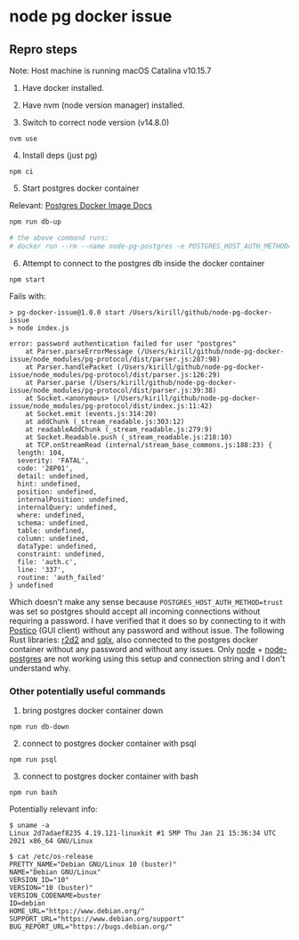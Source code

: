 # node pg docker issue

## Repro steps

Note: Host machine is running macOS Catalina v10.15.7

1) Have docker installed.
2) Have nvm (node version manager) installed.

3) Switch to correct node version (v14.8.0)

```
nvm use
```

4) Install deps (just pg)

```
npm ci
```

5) Start postgres docker container

Relevant: [Postgres Docker Image Docs](https://hub.docker.com/_/postgres)

```bash
npm run db-up

# the above command runs:
# docker run --rm --name node-pg-postgres -e POSTGRES_HOST_AUTH_METHOD=trust -p 5432:5432 -d postgres
```

6) Attempt to connect to the postgres db inside the docker container

```
npm start
```

Fails with:

```
> pg-docker-issue@1.0.0 start /Users/kirill/github/node-pg-docker-issue
> node index.js

error: password authentication failed for user "postgres"
    at Parser.parseErrorMessage (/Users/kirill/github/node-pg-docker-issue/node_modules/pg-protocol/dist/parser.js:287:98)
    at Parser.handlePacket (/Users/kirill/github/node-pg-docker-issue/node_modules/pg-protocol/dist/parser.js:126:29)
    at Parser.parse (/Users/kirill/github/node-pg-docker-issue/node_modules/pg-protocol/dist/parser.js:39:38)
    at Socket.<anonymous> (/Users/kirill/github/node-pg-docker-issue/node_modules/pg-protocol/dist/index.js:11:42)
    at Socket.emit (events.js:314:20)
    at addChunk (_stream_readable.js:303:12)
    at readableAddChunk (_stream_readable.js:279:9)
    at Socket.Readable.push (_stream_readable.js:218:10)
    at TCP.onStreamRead (internal/stream_base_commons.js:188:23) {
  length: 104,
  severity: 'FATAL',
  code: '28P01',
  detail: undefined,
  hint: undefined,
  position: undefined,
  internalPosition: undefined,
  internalQuery: undefined,
  where: undefined,
  schema: undefined,
  table: undefined,
  column: undefined,
  dataType: undefined,
  constraint: undefined,
  file: 'auth.c',
  line: '337',
  routine: 'auth_failed'
} undefined
```

Which doesn't make any sense because `POSTGRES_HOST_AUTH_METHOD=trust` was set so postgres should accept all incoming connections without requiring a password. I have verified that it does so by connecting to it with [Postico](https://eggerapps.at/postico/) (GUI client) without any password and without issue. The following Rust libraries: [r2d2](https://github.com/sfackler/r2d2) and [sqlx](https://github.com/launchbadge/sqlx), also connected to the postgres docker container without any password and without any issues. Only [node](https://nodejs.org/en/) + [node-postgres](https://github.com/brianc/node-postgres) are not working using this setup and connection string and I don't understand why.



### Other potentially useful commands

1) bring postgres docker container down

```
npm run db-down
```

2) connect to postgres docker container with psql

```
npm run psql
```

3) connect to postgres docker container with bash

```
npm run bash
```

Potentially relevant info:

```
$ uname -a
Linux 2d7adaef8235 4.19.121-linuxkit #1 SMP Thu Jan 21 15:36:34 UTC 2021 x86_64 GNU/Linux

$ cat /etc/os-release
PRETTY_NAME="Debian GNU/Linux 10 (buster)"
NAME="Debian GNU/Linux"
VERSION_ID="10"
VERSION="10 (buster)"
VERSION_CODENAME=buster
ID=debian
HOME_URL="https://www.debian.org/"
SUPPORT_URL="https://www.debian.org/support"
BUG_REPORT_URL="https://bugs.debian.org/"
```